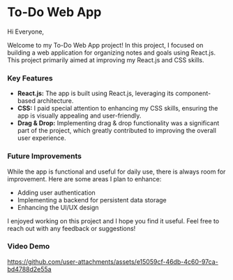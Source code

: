 # To-Do Web App

Hi Everyone,

Welcome to my To-Do Web App project! In this project, I focused on building a web application for organizing notes and goals using React.js. This project primarily aimed at improving my React.js and CSS skills.

### Key Features
- **React.js:** The app is built using React.js, leveraging its component-based architecture.
- **CSS:** I paid special attention to enhancing my CSS skills, ensuring the app is visually appealing and user-friendly.
- **Drag & Drop:** Implementing drag & drop functionality was a significant part of the project, which greatly contributed to improving the overall user experience.

### Future Improvements
While the app is functional and useful for daily use, there is always room for improvement. Here are some areas I plan to enhance:
- Adding user authentication
- Implementing a backend for persistent data storage
- Enhancing the UI/UX design

I enjoyed working on this project and I hope you find it useful. Feel free to reach out with any feedback or suggestions!

### Video Demo 




https://github.com/user-attachments/assets/e15059cf-46db-4c60-97ca-bd4788d2e55a

